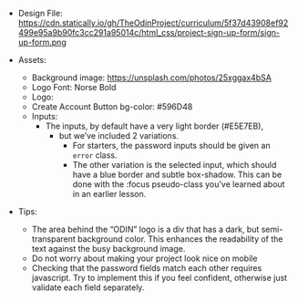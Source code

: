 * Design File: https://cdn.statically.io/gh/TheOdinProject/curriculum/5f37d43908ef92499e95a9b90fc3cc291a95014c/html_css/project-sign-up-form/sign-up-form.png
* Assets:
  * Background image: https://unsplash.com/photos/25xggax4bSA
  * Logo Font: Norse Bold
  * Logo: 
  * Create Account Button bg-color: #596D48
  * Inputs:
    * The inputs, by default have a very light border (#E5E7EB), 
      * but we’ve included 2 variations. 
        * For starters, the password inputs should be given an `error` class.
        * The other variation is the selected input, which should have a blue border and subtle box-shadow. This can be done with the :focus pseudo-class you’ve learned about in an earlier lesson.
        
* Tips:
  * The area behind the “ODIN” logo is a div that has a dark, but semi-transparent background color. This enhances the readability of the text against the busy background image.
  * Do not worry about making your project look nice on mobile
  * Checking that the password fields match each other requires javascript. Try to implement this if you feel confident, otherwise just validate each field separately.